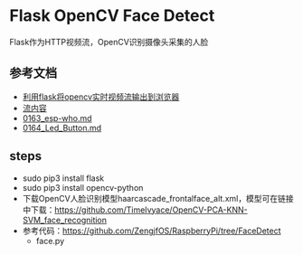 # Flask OpenCV Face Detect

Flask作为HTTP视频流，OpenCV识别摄像头采集的人脸

## 参考文档

* [利用flask将opencv实时视频流输出到浏览器](https://www.cnblogs.com/arkenstone/p/7159615.html)
* [流内容](https://dormousehole.readthedocs.io/en/latest/patterns/streaming.html)
* [0163_esp-who.md](0163_esp-who.md)
* [0164_Led_Button.md](0164_Led_Button.md)

## steps

* sudo pip3 install flask
* sudo pip3 install opencv-python
* 下载OpenCV人脸识别模型haarcascade_frontalface_alt.xml，模型可在链接中下载：https://github.com/TimeIvyace/OpenCV-PCA-KNN-SVM_face_recognition
* 参考代码：https://github.com/ZengjfOS/RaspberryPi/tree/FaceDetect
  * face.py
